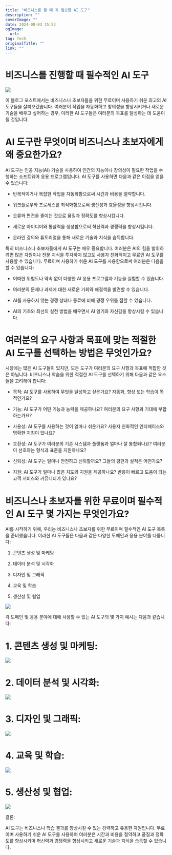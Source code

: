 ```yaml
---
title: "비즈니스를 할 때 꼭 필요한 AI 도구"
description: ""
coverImage: ""
date: 2024-08-03 15:53
ogImage: 
  url: 
tag: Tech
originalTitle: ""
link: ""
---
```




# 비즈니스를 진행할 때 필수적인 AI 도구

<img src="/assets/img/AI-Tools-for-Business-or-Beginners:-Free-Must-Use-Resources_0.png" />

<div class="content-ad"></div>

이 블로그 포스트에서는 비즈니스나 초보자들을 위한 무료이며 사용하기 쉬운 최고의 AI 도구들을 살펴보겠습니다. 여러분이 작업을 자동화하고 창의성을 향상시키거나 새로운 기술을 배우고 싶어하는 경우, 이러한 AI 도구들은 여러분의 목표를 달성하는 데 도움이 될 것입니다.

# AI 도구란 무엇이며 비즈니스나 초보자에게 왜 중요한가요?

AI 도구는 인공 지능(AI) 기술을 사용하여 인간의 지능이나 창의성이 필요한 작업을 수행하는 소프트웨어 응용 프로그램입니다. AI 도구를 사용하면 다음과 같은 이점을 얻을 수 있습니다:

- 반복적이거나 복잡한 작업을 자동화함으로써 시간과 비용을 절약합니다.

- 워크플로우와 프로세스를 최적화함으로써 생산성과 효율성을 향상시킵니다.

- 오류와 편견을 줄이는 것으로 품질과 정확도를 향상시킵니다.

- 새로운 아이디어와 통찰력을 생성함으로써 혁신력과 경쟁력을 향상시킵니다.

- 온라인 강의와 튜토리얼을 통해 새로운 기술과 지식을 습득합니다.

특히 비즈니스나 초보자들에게 AI 도구는 매우 중요합니다. 여러분은 AI의 힘을 발휘하려면 많은 자원이나 전문 지식을 투자하지 않고도 사용자 친화적이고 무료인 AI 도구를 사용할 수 있습니다. 무료이며 사용하기 쉬운 AI 도구를 사용함으로써 여러분은 다음을 할 수 있습니다:

- 어떠한 위험도나 약속 없이 다양한 AI 응용 프로그램과 기능을 실험할 수 있습니다.

- 여러분의 문제나 과제에 대한 새로운 기회와 해결책을 발견할 수 있습니다.

- AI를 사용하지 않는 경쟁 상대나 동료에 비해 경쟁 우위를 점할 수 있습니다.

- AI의 기초와 최선의 실천 방법을 배우면서 AI 읽기와 자신감을 향상시킬 수 있습니다.

# 여러분의 요구 사항과 목표에 맞는 적절한 AI 도구를 선택하는 방법은 무엇인가요?

<div class="content-ad"></div>

시장에는 많은 AI 도구들이 있지만, 모든 도구가 여러분의 요구 사항과 목표에 적합한 것은 아닙니다. 비즈니스나 학습을 위한 적절한 AI 도구를 선택하기 위해 다음과 같은 요소들을 고려해야 합니다:

- 목적: AI 도구를 사용하여 무엇을 달성하고 싶은가요? 자동화, 향상 또는 학습이 목적인가요?

- 기능: AI 도구가 어떤 기능과 능력을 제공하나요? 여러분의 요구 사항과 기대에 부합하는가요?

- 사용성: AI 도구를 사용하는 것이 얼마나 쉬운가요? 사용자 친화적인 인터페이스와 명확한 지침이 있나요?

- 호환성: AI 도구가 여러분의 기존 시스템과 플랫폼과 얼마나 잘 통합되나요? 여러분이 선호하는 형식과 표준을 지원하나요?

- 신뢰성: AI 도구는 얼마나 안전하고 신뢰할까요? 그들의 평판과 실적은 어떤가요?

- 지원: AI 도구가 얼마나 많은 지도와 지원을 제공하나요? 반응이 빠르고 도움이 되는 고객 서비스와 커뮤니티가 있나요?

# 비즈니스나 초보자를 위한 무료이며 필수적인 AI 도구 몇 가지는 무엇인가요?

AI를 시작하기 위해, 우리는 비즈니스나 초보자를 위한 무료이며 필수적인 AI 도구 목록을 준비했습니다. 이러한 AI 도구들은 다음과 같은 다양한 도메인과 응용 분야를 다룹니다:

1. 콘텐츠 생성 및 마케팅

2. 데이터 분석 및 시각화

3. 디자인 및 그래픽

4. 교육 및 학습

5. 생산성 및 협업

<img src="/assets/img/AI-Tools-for-Business-or-Beginners:-Free-Must-Use-Resources_1.png" />

<div class="content-ad"></div>

각 도메인 및 응용 분야에 대해 사용할 수 있는 AI 도구의 몇 가지 예시는 다음과 같습니다:

<div class="content-ad"></div>

# 1. 콘텐츠 생성 및 마케팅:

<img src="/assets/img/AI-Tools-for-Business-or-Beginners:-Free-Must-Use-Resources_2.png" />

# 2. 데이터 분석 및 시각화:

<img src="/assets/img/AI-Tools-for-Business-or-Beginners:-Free-Must-Use-Resources_3.png" />

# 3. 디자인 및 그래픽:

<img src="/assets/img/AI-Tools-for-Business-or-Beginners:-Free-Must-Use-Resources_4.png" />

# 4. 교육 및 학습:

<img src="/assets/img/AI-Tools-for-Business-or-Beginners:-Free-Must-Use-Resources_5.png" />

# 5. 생산성 및 협업:

<div class="content-ad"></div>

<img src="/assets/img/AI-Tools-for-Business-or-Beginners:-Free-Must-Use-Resources_6.png" />

결론:

AI 도구는 비즈니스나 학습 결과를 향상시킬 수 있는 강력하고 유용한 자원입니다. 무료이며 사용하기 쉬운 AI 도구를 사용하여 여러분은 시간과 비용을 절약하고 품질과 정확도를 향상시키며 혁신력과 경쟁력을 향상시키고 새로운 기술과 지식을 습득할 수 있습니다.
